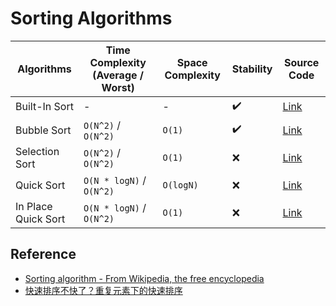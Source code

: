 # Sorting Algorithms

| Algorithms          | Time Complexity (Average / Worst) | Space Complexity | Stability | Source Code                    |
| ------------------- | --------------------------------- | ---------------- | --------- | ------------------------------ |
| Built-In Sort       | -                                 | -                | ✔️        | [Link](./built-in-sort/)       |
| Bubble Sort         | `O(N^2)` / `O(N^2)`               | `O(1)`           | ✔️        | [Link](./bubble-sort/)         |
| Selection Sort      | `O(N^2)` / `O(N^2)`               | `O(1)`           | ❌        | [Link](./selection-sort/)      |
| Quick Sort          | `O(N * logN)` / `O(N^2)`          | `O(logN)`        | ❌        | [Link](./quick-sort/)          |
| In Place Quick Sort | `O(N * logN)` / `O(N^2)`          | `O(1)`           | ❌        | [Link](./in-place-quick-sort/) |

## Reference

- [Sorting algorithm - From Wikipedia, the free encyclopedia](https://en.wikipedia.org/wiki/Sorting_algorithm)
- [快速排序不快了？重复元素下的快速排序](http://chiapin.top/quicksort/)
